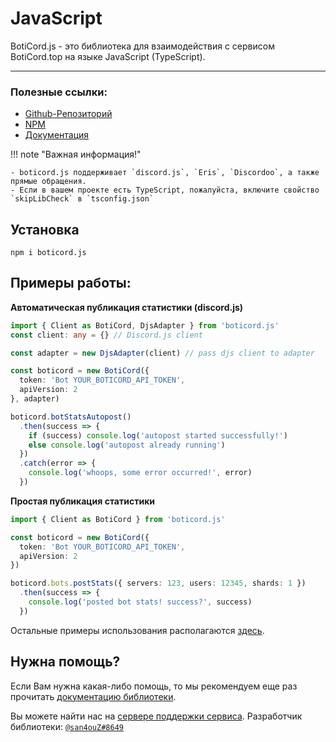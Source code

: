 # JavaScript
BotiCord.js - это библиотека для взаимодействия с сервисом BotiCord.top на языке JavaScript (TypeScript).

____

### Полезные ссылки:

- [Github-Репозиторий](https://github.com/boticord/boticord.js) 
- [NPM](https://www.npmjs.com/package/boticord.js) 
- [Документация](https://js.boticord.top/)


!!! note "Важная информация!"

    - boticord.js поддерживает `discord.js`, `Eris`, `Discordoo`, а также прямые обращения.
    - Если в вашем проекте есть TypeScript, пожалуйста, включите свойство `skipLibCheck` в `tsconfig.json`


## Установка
```
npm i boticord.js
```

## Примеры работы:

**Автоматическая публикация статистики (discord.js)**

```ts
import { Client as BotiCord, DjsAdapter } from 'boticord.js'
const client: any = {} // Discord.js client

const adapter = new DjsAdapter(client) // pass djs client to adapter

const boticord = new BotiCord({
  token: 'Bot YOUR_BOTICORD_API_TOKEN',
  apiVersion: 2
}, adapter)

boticord.botStatsAutopost()
  .then(success => {
    if (success) console.log('autopost started successfully!')
    else console.log('autopost already running')
  })
  .catch(error => {
    console.log('whoops, some error occurred!', error)
  })
```

**Простая публикация статистики**

```ts
import { Client as BotiCord } from 'boticord.js'

const boticord = new BotiCord({
  token: 'Bot YOUR_BOTICORD_API_TOKEN',
  apiVersion: 2
})

boticord.bots.postStats({ servers: 123, users: 12345, shards: 1 })
  .then(success => {
    console.log('posted bot stats! success?', success)
  })
```

Остальные примеры использования располагаются [здесь](https://github.com/boticord/boticord.js/tree/master/examples).

## Нужна помощь?

Если Вам нужна какая-либо помощь, то мы рекомендуем еще раз прочитать [документацию библиотеки](https://js.boticord.top/).

Вы можете найти нас на [сервере поддержки сервиса](https://boticord.top/discord). 
Разработчик библиотеки: [`@san4ouZ#8649`](https://boticord.top/profile/607148903833403422)
